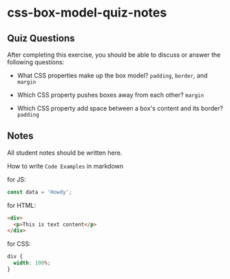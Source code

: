 # css-box-model-quiz-notes

## Quiz Questions

After completing this exercise, you should be able to discuss or answer the following questions:

- What CSS properties make up the box model?
  `padding`, `border`, and `margin`

- Which CSS property pushes boxes away from each other?
  `margin`

- Which CSS property add space between a box's content and its border?
  `padding`

## Notes

All student notes should be written here.

How to write `Code Examples` in markdown

for JS:

```javascript
const data = 'Howdy';
```

for HTML:

```html
<div>
  <p>This is text content</p>
</div>
```

for CSS:

```css
div {
  width: 100%;
}
```
